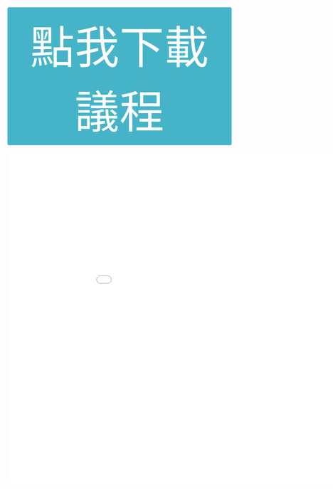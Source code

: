 
<center>
  <a class="booking-btn" href="./static/docs/TSFD2025詳細議程10100.pdf" download>點我下載議程</a><br/>
  <iframe src="./static/docs/TSFD2025詳細議程1010.pdf#navpanes=0&view=Fit" style="border: none; width: 1000px; height: 750px"></iframe>
</center>

<style>
  body {
    overflow-y: hidden;
  }
  
  .booking-btn {
      /* 形狀 & 位置 ---------------------------------- */
      margin-bottom: 10px;
      display: inline-block;     /* 寬度依文字自適應；改 block 可整塊可點 */
      padding: 10px 15px;        /* 上下 / 左右，抓到你截圖那個比例 */
      border-radius: 4px;          /* 要圓角就改 4px、6px… */
      border: none;
      text-decoration: none;

      /* 顏色 & 字體 ---------------------------------- */
      background: rgba(70, 180, 200);       /* Bootstrap danger 紅再淡一點；自由微調 */
      color: #fff;
      font-size: 2.5vh;         /* 跟截圖差不多的大字 */
      font-weight: 400;          /* 不要超粗 */
      letter-spacing: 0.5px;     /* 白字更清晰，可刪 */

      /* 互動態效果 ------------------------------------ */
      transition: background .2s ease, transform .05s ease;
      cursor: pointer;
  }

  .booking-btn:hover, .booking-btn:focus {
    background: #000000;       /* hover 深一階 */
  }

  .booking-btn:active {
    transform: translateY(1px);/* 按下微內縮，可刪 */
  }
</style>